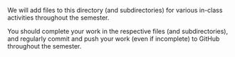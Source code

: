 We will add files to this directory (and subdirectories) for various
in-class activities throughout the semester.

You should complete your work in the respective files (and subdirectories),
and regularly commit and push your work (even if incomplete) to GitHub 
throughout the semester.
